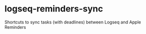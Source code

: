 # logseq-reminders-sync
Shortcuts to sync tasks (with deadlines) between Logseq and Apple Reminders
